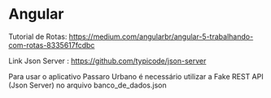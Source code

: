 # Angular

Tutorial de Rotas:
https://medium.com/angularbr/angular-5-trabalhando-com-rotas-8335617fcdbc

Link Json Server : https://github.com/typicode/json-server

Para usar o aplicativo Passaro Urbano é necessário utilizar a Fake REST API (Json Server) no arquivo banco_de_dados.json
